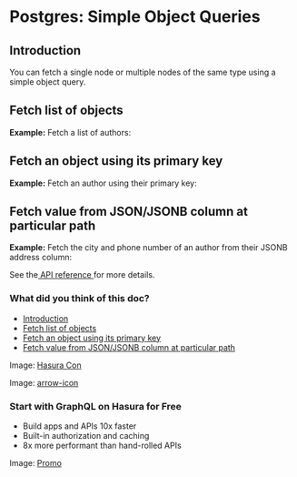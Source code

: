 # Postgres: Simple Object Queries

## Introduction​

You can fetch a single node or multiple nodes of the same type using a
simple object query.

## Fetch list of objects​

 **Example:** Fetch a list of authors:

## Fetch an object using its primary key​

 **Example:** Fetch an author using their primary key:

## Fetch value from JSON/JSONB column at particular path​

 **Example:** Fetch the city and phone number of an author from their
JSONB address column:

See the[ API reference ](https://hasura.io/docs/latest/api-reference/graphql-api/query/#simpleobject)for more details.

### What did you think of this doc?

- [ Introduction ](https://hasura.io/docs/latest/queries/postgres/simple-object-queries/#introduction)
- [ Fetch list of objects ](https://hasura.io/docs/latest/queries/postgres/simple-object-queries/#fetch-list-of-objects)
- [ Fetch an object using its primary key ](https://hasura.io/docs/latest/queries/postgres/simple-object-queries/#fetch-an-object-using-its-primary-key)
- [ Fetch value from JSON/JSONB column at particular path ](https://hasura.io/docs/latest/queries/postgres/simple-object-queries/#fetch-value-from-jsonjsonb-column-at-particular-path)


Image: [ Hasura Con ](https://res.cloudinary.com/dh8fp23nd/image/upload/v1686154570/hasura-con-2023/has-con-light-date_r2a2ud.png)

Image: [ arrow-icon ](https://res.cloudinary.com/dh8fp23nd/image/upload/v1683723549/main-web/chevron-right_ldbi7d.png)

### Start with GraphQL on Hasura for Free

- Build apps and APIs 10x faster
- Built-in authorization and caching
- 8x more performant than hand-rolled APIs


Image: [ Promo ](https://hasura.io/docs/assets/images/hasura-free-ff60e409244e0ea12b5a3045d1a9096b.png)